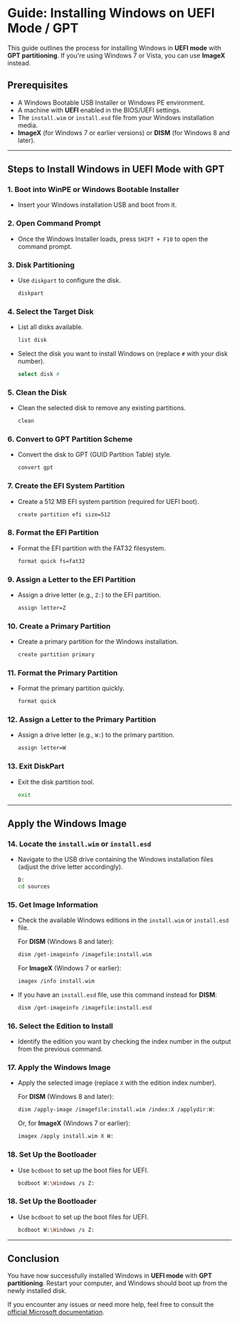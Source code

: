 # Guide: Installing Windows on UEFI Mode / GPT

This guide outlines the process for installing Windows in **UEFI mode** with **GPT partitioning**. If you're using Windows 7 or Vista, you can use **ImageX** instead.

## Prerequisites
- A Windows Bootable USB Installer or Windows PE environment.
- A machine with **UEFI** enabled in the BIOS/UEFI settings.
- The `install.wim` or `install.esd` file from your Windows installation media.
- **ImageX** (for Windows 7 or earlier versions) or **DISM** (for Windows 8 and later).

---

## Steps to Install Windows in UEFI Mode with GPT

### 1. Boot into WinPE or Windows Bootable Installer
- Insert your Windows installation USB and boot from it.

### 2. Open Command Prompt
- Once the Windows Installer loads, press `SHIFT + F10` to open the command prompt.

### 3. Disk Partitioning
- Use `diskpart` to configure the disk.

    ```bash
    diskpart
    ```

### 4. Select the Target Disk
- List all disks available.

    ```bash
    list disk
    ```

- Select the disk you want to install Windows on (replace `#` with your disk number).

    ```bash
    select disk #
    ```

### 5. Clean the Disk
- Clean the selected disk to remove any existing partitions.

    ```bash
    clean
    ```

### 6. Convert to GPT Partition Scheme
- Convert the disk to GPT (GUID Partition Table) style.

    ```bash
    convert gpt
    ```

### 7. Create the EFI System Partition
- Create a 512 MB EFI system partition (required for UEFI boot).

    ```bash
    create partition efi size=512
    ```

### 8. Format the EFI Partition
- Format the EFI partition with the FAT32 filesystem.

    ```bash
    format quick fs=fat32
    ```

### 9. Assign a Letter to the EFI Partition
- Assign a drive letter (e.g., `Z:`) to the EFI partition.

    ```bash
    assign letter=Z
    ```

### 10. Create a Primary Partition
- Create a primary partition for the Windows installation.

    ```bash
    create partition primary
    ```

### 11. Format the Primary Partition
- Format the primary partition quickly.

    ```bash
    format quick
    ```

### 12. Assign a Letter to the Primary Partition
- Assign a drive letter (e.g., `W:`) to the primary partition.

    ```bash
    assign letter=W
    ```

### 13. Exit DiskPart
- Exit the disk partition tool.

    ```bash
    exit
    ```

---

## Apply the Windows Image

### 14. Locate the `install.wim` or `install.esd`
- Navigate to the USB drive containing the Windows installation files (adjust the drive letter accordingly).

    ```bash
    D:
    cd sources
    ```

### 15. Get Image Information
- Check the available Windows editions in the `install.wim` or `install.esd` file.

    For **DISM** (Windows 8 and later):

    ```bash
    dism /get-imageinfo /imagefile:install.wim
    ```

    For **ImageX** (Windows 7 or earlier):

    ```bash
    imagex /info install.wim
    ```

- If you have an `install.esd` file, use this command instead for **DISM**:

    ```bash
    dism /get-imageinfo /imagefile:install.esd
    ```

### 16. Select the Edition to Install
- Identify the edition you want by checking the index number in the output from the previous command.

### 17. Apply the Windows Image
- Apply the selected image (replace `X` with the edition index number).

    For **DISM** (Windows 8 and later):

    ```bash
    dism /apply-image /imagefile:install.wim /index:X /applydir:W:
    ```

    Or, for **ImageX** (Windows 7 or earlier):

    ```bash
    imagex /apply install.wim X W:
    ```

### 18. Set Up the Bootloader
- Use `bcdboot` to set up the boot files for UEFI.

    ```bash
    bcdboot W:\Windows /s Z:
    ```

### 18. Set Up the Bootloader
- Use `bcdboot` to set up the boot files for UEFI.

    ```bash
    bcdboot W:\Windows /s Z:
    ```

---

## Conclusion
You have now successfully installed Windows in **UEFI mode** with **GPT partitioning**. Restart your computer, and Windows should boot up from the newly installed disk.

If you encounter any issues or need more help, feel free to consult the [official Microsoft documentation](https://docs.microsoft.com/en-us/windows-hardware/manufacture/desktop/bcdboot-command-line-options).
